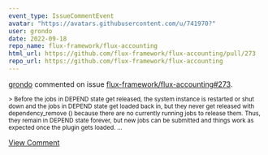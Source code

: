 ```yaml
---
event_type: IssueCommentEvent
avatar: "https://avatars.githubusercontent.com/u/741970?"
user: grondo
date: 2022-09-18
repo_name: flux-framework/flux-accounting
html_url: https://github.com/flux-framework/flux-accounting/pull/273
repo_url: https://github.com/flux-framework/flux-accounting
---
```


<a href='https://github.com/grondo' target='_blank'>grondo</a> commented on issue <a href='https://github.com/flux-framework/flux-accounting/pull/273' target='_blank'>flux-framework/flux-accounting#273</a>.

<small>> Before the jobs in DEPEND state get released, the system instance is restarted or shut down and the jobs in DEPEND state get loaded back in, but they never get released with dependency_remove () because there are no currently running jobs to release them. Thus, they remain in DEPEND state forever, but new jobs can be submitted and things work as expected once the plugin gets loaded....</small>

<a href='https://github.com/flux-framework/flux-accounting/pull/273' target='_blank'>View Comment</a>